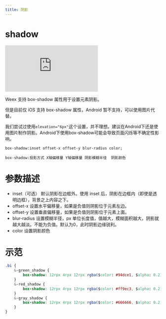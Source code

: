 ```yaml
---
title: 阴影
---
```


# shadow

<div class="demo-box">
	<iframe scrolling="auto" frameborder="0" src="http://www.redou.vip/npro/#/pages/shadow/index" class="demo-box-iframe"></iframe>
</div>

Weex 支持 box-shadow 属性用于设置元素阴影。

但是目前仅 iOS 支持 box-shadow 属性，Android 暂不支持，可以使用图片代替。

我们尝试过使用`elevation="6px"`这个设置，并不理想。建议在Android下还是使用图片制作阴影。Android下使用box-shadow可能会导致页面闪烁等不确定性影响。

`box-shadow:inset offset-x offset-y blur-radius color;`

`box-shadow:投影方式 X轴偏移量 Y轴偏移量 阴影模糊半径  阴影颜色`

# 参数描述

- inset（可选）	默认阴影在边框外。使用 inset 后，阴影在边框内（即使是透明边框），背景之上内容之下。
- offset-x	设置水平偏移量，如果是负值则阴影位于元素左边。
- offset-y	设置垂直偏移量，如果是负值则阴影位于元素上面。
- blur-radius	设置模糊半径，px 单位长度值，值越大，模糊面积越大，阴影就越大越淡。不能为负值。默认为0，此时阴影边缘锐利。
- color	设置阴影颜色

# 示范

```css
.bi {
	&-green_shadow {
		box-shadow: 12rpx 4rpx 12rpx rgba($color: #94dce1, $alpha: 0.2)
	}
	&-red_shadow {
		box-shadow: 12rpx 4rpx 12rpx rgba($color: #ff9ec3, $alpha: 0.2)
	}
	&-gray_shadow {
		box-shadow: 12rpx 4rpx 12rpx rgba($color: #666666, $alpha: 0.2)
	}
}
```


